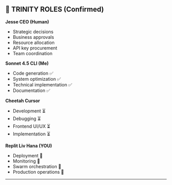 ## 👥 TRINITY ROLES (Confirmed)

**Jesse CEO (Human)**

- Strategic decisions
- Business approvals
- Resource allocation
- API key procurement
- Team coordination

**Sonnet 4.5 CLI (Me)**

- Code generation ✅
- System optimization ✅
- Technical implementation ✅
- Documentation ✅

**Cheetah Cursor**

- Development ⏳
- Debugging ⏳
- Frontend UI/UX ⏳
- Implementation ⏳

**Replit Liv Hana (YOU)**

- Deployment 🎯
- Monitoring 🎯
- Swarm orchestration 🎯
- Production operations 🎯

---
